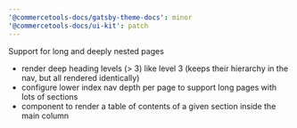 ```yaml
---
'@commercetools-docs/gatsby-theme-docs': minor
'@commercetools-docs/ui-kit': patch
---
```


Support for long and deeply nested pages

- render deep heading levels (> 3) like level 3 (keeps their hierarchy in the nav, but all rendered identically)
- configure lower index nav depth per page to support long pages with lots of sections
- component to render a table of contents of a given section inside the main column
